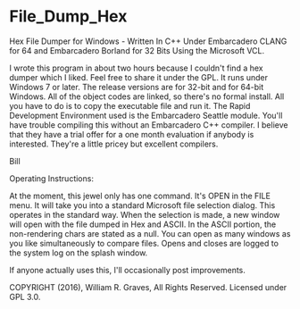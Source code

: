 # File_Dump_Hex
Hex File Dumper for Windows - Written In C++ Under Embarcadero CLANG for 64 and Embarcadero Borland for 32 Bits Using the Microsoft VCL.

I wrote this program in about two hours because I couldn't find a hex dumper which I liked.  Feel free to share it under the GPL. It runs under Windows 7 or later.  The release versions are for 32-bit and for 64-bit Windows.  All of the object codes are linked, so there's no formal install.  All you have to do is to copy the executable file and run it.  The Rapid Development Environment used is the Embarcadero Seattle module.  You'll have trouble compiling this without an Embarcadero C++ compiler.  I believe that they have a trial offer for a one month evaluation if anybody is interested.  They're a little pricey but excellent compilers.

Bill


Operating Instructions:

At the moment, this jewel only has one command.  It's OPEN in the FILE menu.  It will take you into a standard Microsoft file selection dialog.  This operates in the standard way. When the selection is made, a new window will open with the file dumped in Hex and ASCII.  In the ASCII portion, the non-rendering chars are stated as a null.  You can open as many windows as you like simultaneously to compare files.  Opens and closes are logged to the system log on the splash window. 

If anyone actually uses this, I'll occasionally post improvements.

COPYRIGHT (2016), William R. Graves, All Rights Reserved.  Licensed under GPL 3.0.

